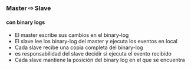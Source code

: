 ### Master ⇨ Slave

#### con binary logs

* El master escribe sus cambios en el binary-log
* El slave lee los binary-log del master y ejecuta los eventos en local
* Cada slave recibe una copia completa del binary-log
 * es responsabilidad del slave decidir si ejecuta el evento recibido
* Cada slave mantiene la posición del binary log en el que se encuentra
